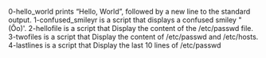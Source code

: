 0-hello_world prints  “Hello, World”, followed by a new line to the standard output.
1-confused_smileyr is a script that displays a confused smiley "(Ôo)'.
2-hellofile is a script that Display the content of the /etc/passwd file.
3-twofiles is a script that Display the content of /etc/passwd and /etc/hosts.
4-lastlines is a script that Display the last 10 lines of /etc/passwd
